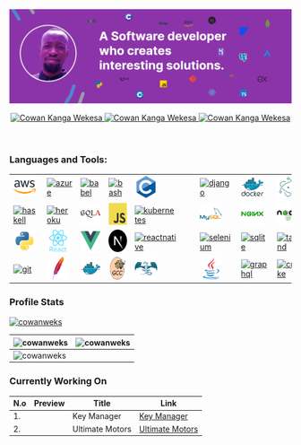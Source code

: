 <html>
<body>
<header>
    <!-- Image -->
<img src="https://raw.githubusercontent.com/cowanweks/cowanweks/main/profile-preview.jpg"/>
<p align="center">
  <a target="_blank" href="http://twitter.com/cowanweks">
    <img src="https://img.shields.io/badge/follow-%40cowanweks%20-1DA1F2?label=Twitter&logo=twitter&style=for-the-badge&color=1A8CD8" alt="Cowan Kanga Wekesa"/>
  </a>
  <a target="_blank" href="http://instagram.com/cowanweks">
    <img src="https://img.shields.io/badge/follow-%40cowanweks%20-1DA1F2?label=Instagram&logo=instagram&style=for-the-badge&color=red" alt="Cowan Kanga Wekesa"/>
  </a>
  <a target="_blank" href="http://linkedin.com//in/cowanweks">
    <img src="https://img.shields.io/badge/follow-%40cowanweks%20-1DA1F2?label=LinkedIn&logo=linkedin&style=for-the-badge&color=1A8CD8" alt="Cowan Kanga Wekesa"/>
  </a>
</p>
</header>

<main>
    <h3 align="left">Languages and Tools:</h3>
<table>
    <tr>
    <td><a href="https://aws.amazon.com" target="_blank" rel="noreferrer">
 <img src="https://raw.githubusercontent.com/devicons/devicon/master/icons/amazonwebservices/amazonwebservices-original-wordmark.svg" alt="aws" width="40" height="40"/>
 </a></td>
    <td><a href="https://azure.microsoft.com/en-in/" target="_blank" rel="noreferrer">
 <img src="https://www.vectorlogo.zone/logos/microsoft_azure/microsoft_azure-icon.svg" alt="azure" width="40" height="40"/>
 </a></td>
 <td> <a href="https://babeljs.io/" target="_blank" rel="noreferrer">
 <img src="https://www.vectorlogo.zone/logos/babeljs/babeljs-icon.svg" alt="babel" width="40" height="40"/>
 </a></td>
 <td><a href="https://www.gnu.org/software/bash/" target="_blank" rel="noreferrer">
 <img src="https://www.vectorlogo.zone/logos/gnu_bash/gnu_bash-icon.svg" alt="bash" width="40" height="40"/>
 </a></td>
 <td><a href="https://www.cprogramming.com/" target="_blank" rel="noreferrer"> <img src="https://raw.githubusercontent.com/devicons/devicon/master/icons/c/c-original.svg" alt="c" width="40" height="40"/></a></td>
 <td><a href="https://www.w3schools.com/cpp/" target="_blank" rel="noreferrer"> <img src="https://raw.githubusercontent.com/devicons/devicon/master/icons/cplusplus/cplusplus-original.svg" alt="cplusplus" width="40" height="40"/></a></td>
 <td><a href="https://www.w3schools.com/css/" target="_blank" rel="noreferrer"> <img src="https://raw.githubusercontent.com/devicons/devicon/master/icons/css3/css3-original-wordmark.svg" alt="css3" width="40" height="40"/> </a></td>
 <td><a href="https://www.djangoproject.com/" target="_blank" rel="noreferrer"> <img src="https://cdn.worldvectorlogo.com/logos/django.svg" alt="django" width="40" height="40"/> </a></td>
 <td><a href="https://www.docker.com/" target="_blank" rel="noreferrer"> <img src="https://raw.githubusercontent.com/devicons/devicon/master/icons/docker/docker-original-wordmark.svg" alt="docker" width="40" height="40"/> </a></td>
 <td><a href="https://www.electronjs.org" target="_blank" rel="noreferrer"> <img src="https://raw.githubusercontent.com/devicons/devicon/master/icons/electron/electron-original.svg" alt="electron" width="40" height="40"/> </a></td>
 <td><a href="https://expressjs.com" target="_blank" rel="noreferrer"> <img src="https://raw.githubusercontent.com/devicons/devicon/master/icons/express/express-original-wordmark.svg" alt="express" width="40" height="40"/> </a></td>
 <td><a href="https://www.figma.com/" target="_blank" rel="noreferrer"> <img src="https://www.vectorlogo.zone/logos/figma/figma-icon.svg" alt="figma" width="40" height="40"/> </a></td>
 <td><a href="https://flask.palletsprojects.com" target="_blank" rel="noreferrer"> <img src="https://www.vectorlogo.zone/logos/pocoo_flask/pocoo_flask-icon.svg" alt="flask" width="40" height="40"/> </a></td>
<tr>
<tr>
 <td><a href="https://www.haskell.org" target="_blank" rel="noreferrer"> <img src="https://upload.wikimedia.org/wikipedia/commons/1/1c/Haskell-Logo.svg" alt="haskell" width="40" height="40"/> </a></td>
 <td><a href="https://heroku.com" target="_blank" rel="noreferrer"> <img src="https://www.vectorlogo.zone/logos/heroku/heroku-icon.svg" alt="heroku" width="40" height="40"/> </a></td>
 <td><a href="https://www.sqlalchemy.org" target="_blank" rel="noreferrer"> <img src="https://raw.githubusercontent.com/devicons/devicon/master/icons/sqlalchemy/sqlalchemy-original.svg" alt="illustrator" width="40" height="40"/> </a></td>
 <td><a href="https://developer.mozilla.org/en-US/docs/Web/JavaScript" target="_blank" rel="noreferrer"> <img src="https://raw.githubusercontent.com/devicons/devicon/master/icons/javascript/javascript-original.svg" alt="javascript" width="40" height="40"/> </a></td>
 <td><a href="https://kubernetes.io" target="_blank" rel="noreferrer"> <img src="https://www.vectorlogo.zone/logos/kubernetes/kubernetes-icon.svg" alt="kubernetes" width="40" height="40"/> </a></td>
 <td><a href="https://www.linux.org/" target="_blank" rel="noreferrer"> <img src="https://raw.githubusercontent.com/devicons/devicon/master/icons/linux/linux-original.svg" alt="linux" width="40" height="40"/> </a></td>
 <td><a href="https://www.mongodb.com/" target="_blank" rel="noreferrer"> <img src="https://raw.githubusercontent.com/devicons/devicon/master/icons/mongodb/mongodb-original-wordmark.svg" alt="mongodb" width="40" height="40"/> </a></td>
 <td><a href="https://www.mysql.com/" target="_blank" rel="noreferrer"> <img src="https://raw.githubusercontent.com/devicons/devicon/master/icons/mysql/mysql-original-wordmark.svg" alt="mysql" width="40" height="40"/> </a></td>
 <td><a href="https://www.nginx.com" target="_blank" rel="noreferrer"> <img src="https://raw.githubusercontent.com/devicons/devicon/master/icons/nginx/nginx-original.svg" alt="nginx" width="40" height="40"/> </a></td>
 <td><a href="https://nodejs.org" target="_blank" rel="noreferrer"> <img src="https://raw.githubusercontent.com/devicons/devicon/master/icons/nodejs/nodejs-original-wordmark.svg" alt="nodejs" width="40" height="40"/> </a></td>
 <td><a href="https://opencv.org/" target="_blank" rel="noreferrer"> <img src="https://www.vectorlogo.zone/logos/opencv/opencv-icon.svg" alt="opencv" width="40" height="40"/> </a></td>
 <td><a href="https://www.postgresql.org" target="_blank" rel="noreferrer"> <img src="https://raw.githubusercontent.com/devicons/devicon/master/icons/postgresql/postgresql-original-wordmark.svg" alt="postgresql" width="40" height="40"/> </a></td>
 <td><a href="https://postman.com" target="_blank" rel="noreferrer"> <img src="https://www.vectorlogo.zone/logos/getpostman/getpostman-icon.svg" alt="postman" width="40" height="40"/> </a></td>
</tr>
<tr>
 <td><a href="https://www.python.org" target="_blank" rel="noreferrer"> <img src="https://raw.githubusercontent.com/devicons/devicon/master/icons/python/python-original.svg" alt="python" width="40" height="40"/> </a></td>
 <td><a href="https://reactjs.org/" target="_blank" rel="noreferrer"> <img src="https://raw.githubusercontent.com/devicons/devicon/master/icons/react/react-original-wordmark.svg" alt="react" width="40" height="40"/> </a></td>
 <td><a href="https://www.vuejs.org" target="_blank" rel="noreferrer"> <img src="https://raw.githubusercontent.com/devicons/devicon/master/icons/vuejs/vuejs-original.svg" alt="vuejs" width="40" height="40"/> </a></td>
 <td><a href="https://www.nextjs.org" target="_blank" rel="noreferrer"> <img src="https://raw.githubusercontent.com/devicons/devicon/master/icons/nextjs/nextjs-original.svg" alt="nextjs" width="40" height="40"/> </a></td>
 <td><a href="https://reactnative.dev/" target="_blank" rel="noreferrer"> <img src="https://reactnative.dev/img/header_logo.svg" alt="reactnative" width="40" height="40"/> </a></td>
<td><a href="https://redux.js.org" target="_blank" rel="noreferrer"> <img src="https://raw.githubusercontent.com/devicons/devicon/master/icons/redux/redux-original.svg" alt="redux" width="40" height="40"/> </a></td>
<td><a href="https://sass-lang.com" target="_blank" rel="noreferrer"> <img src="https://raw.githubusercontent.com/devicons/devicon/master/icons/sass/sass-original.svg" alt="sass" width="40" height="40"/> </a></td>
<td><a href="https://www.selenium.dev" target="_blank" rel="noreferrer"> <img src="https://raw.githubusercontent.com/detain/svg-logos/780f25886640cef088af994181646db2f6b1a3f8/svg/selenium-logo.svg" alt="selenium" width="40" height="40"/> </a></td>
<td><a href="https://www.sqlite.org/" target="_blank" rel="noreferrer"> <img src="https://www.vectorlogo.zone/logos/sqlite/sqlite-icon.svg" alt="sqlite" width="40" height="40"/> </a></td>
<td><a href="https://tailwindcss.com/" target="_blank" rel="noreferrer"> <img src="https://www.vectorlogo.zone/logos/tailwindcss/tailwindcss-icon.svg" alt="tailwind" width="40" height="40"/> </a></td>
<td><a href="https://www.typescriptlang.org/" target="_blank" rel="noreferrer"> <img src="https://raw.githubusercontent.com/devicons/devicon/master/icons/typescript/typescript-original.svg" alt="typescript" width="40" height="40"/> </a></td>
<td><a href="https://webpack.js.org" target="_blank" rel="noreferrer"> <img src="https://raw.githubusercontent.com/devicons/devicon/d00d0969292a6569d45b06d3f350f463a0107b0d/icons/webpack/webpack-original-wordmark.svg" alt="webpack" width="40" height="40"/> </a></td>

<td><a href="https://www.axios.com" target="_blank" rel="noreferrer"> <img src="https://raw.githubusercontent.com/devicons/devicon/master/icons/axios/axios-plain.svg" alt="axios" width="40" height="40"/> </a></td>
<tr>
<tr>
 <td><a href="https://git-scm.com/" target="_blank" rel="noreferrer"> <img src="https://www.vectorlogo.zone/logos/git-scm/git-scm-icon.svg" alt="git" width="40" height="40"/> </a></td>
<td><a href="https://apache.org" target="_blank" rel="noreferrer"> <img src="https://raw.githubusercontent.com/devicons/devicon/master/icons/apache/apache-original.svg" alt="apache" width="40" height="40"/> </a></td>
<td><a href="https://www.docker.com/" target="_blank" rel="noreferrer"> <img src="https://raw.githubusercontent.com/devicons/devicon/master/icons/docker/docker-original.svg" alt="docker" width="40" height="40"/> </a></td>
<td><a href="https://gcc.gnu.org" target="_blank" rel="noreferrer"> <img src="https://raw.githubusercontent.com/devicons/devicon/master/icons/gcc/gcc-original.svg" alt="gcc" width="40" height="40"/> </a></td>
<td><a href="https://llvm.org" target="_blank" rel="noreferrer"> <img src="https://raw.githubusercontent.com/devicons/devicon/master/icons/llvm/llvm-original.svg" alt="llvm" width="40" height="40"/> </a></td>
<td><a href="https://www.solidjs.com" target="_blank" rel="noreferrer"> <img src="https://raw.githubusercontent.com/devicons/devicon/master/icons/solidjs/solidjs-original.svg" alt="solidjs" width="40" height="40"/> </a></td>
<td><a href="https://www.solidjs.com" target="_blank" rel="noreferrer"> <img src="https://raw.githubusercontent.com/devicons/devicon/master/icons/html5/html5-original.svg" alt="solidjs" width="40" height="40"/> </a></td>
<td><a href="https://www.java.com" target="_blank" rel="noreferrer"> <img src="https://raw.githubusercontent.com/devicons/devicon/master/icons/java/java-original.svg" alt="java" width="40" height="40"/> </a></td>
 <td><a href="https://graphql.org" target="_blank" rel="noreferrer"> <img src="https://www.vectorlogo.zone/logos/graphql/graphql-icon.svg" alt="graphql" width="40" height="40"/> </a></td>
  <td><a href="https://cmake.org" target="_blank" rel="noreferrer"> <img src="https://www.vectorlogo.zone/logos/cmake/cmake-icon.svg" alt="cmake" width="40" height="40"/> </a></td>
<td><a href="https://www.spring.io" target="_blank" rel="noreferrer"> <img src="https://www.vectorlogo.zone/logos/springio/springio-icon.svg" alt="make" width="40" height="40"/> </a></td>
<td><a href="https://www.rust-lang.org" target="_blank" rel="noreferrer"> <img src="https://raw.githubusercontent.com/devicons/devicon/master/icons/rust/rust-original.svg" alt="rust" width="40" height="40"/> </a></td>
</tr>
</table>

### Profile Stats

<p align="left">
<a href="https://github.com/ryo-ma/github-profile-trophy">
<img src="https://github-profile-trophy.vercel.app/?username=cowanweks&column=7&theme=flat&margin-w=15&margin-h=15" alt="cowanweks" />
</a>
</p>

|<img align="center" src="https://github-readme-streak-stats.herokuapp.com/?user=cowanweks&" alt="cowanweks" />| <img align="center" src="https://github-readme-stats.vercel.app/api?username=cowanweks&show_icons=true&locale=en" alt="cowanweks" /> |
| - | - |
| <img align="left" src="https://github-readme-stats.vercel.app/api/top-langs?username=cowanweks&show_icons=true&locale=en&layout=compact" alt="cowanweks" /> | |

### Currently Working On

| N.o | Preview      | Title          | Link                  |
| ----| -------------| ---------------|-----------------------|
| 1.  |              |Key Manager     | [Key Manager](https://github.com/cowanweks/keyman)     |
| 2.  |              |Ultimate Motors | [Ultimate Motors](https://github.com/cowanweks/keyman) |

</main>

</body>
</html>
